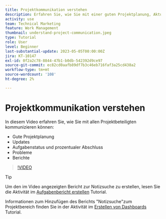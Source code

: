 ```yaml
---
title: Projektkommunikation verstehen
description: Erfahren Sie, wie Sie mit einer guten Projektplanung, Aktualisierungen, Aufgabenstatus, prozentualen Abschluss, Problemen und Berichten über die Projektarbeit kommunizieren können.
activity: use
team: Technical Marketing
feature: Work Management
thumbnail: understand-project-communication.jpeg
type: Tutorial
role: User
level: Beginner
last-substantial-update: 2023-05-05T00:00:00Z
jira: KT-10147
exl-id: 0f2a2c78-8844-47b1-b0db-542392d9ce97
source-git-commit: ec82cd0aafb89df7b3c46eb716faf3a25cd438a2
workflow-type: tm+mt
source-wordcount: '108'
ht-degree: 2%

---
```


# Projektkommunikation verstehen

In diesem Video erfahren Sie, wie Sie mit allen Projektbeteiligten kommunizieren können:

* Gute Projektplanung
* Updates
* Aufgabenstatus und prozentualer Abschluss
* Probleme
* Berichte

>[!VIDEO](https://video.tv.adobe.com/v/3419150/?quality=12&learn=on)

>[!TIP]
>
>Um den im Video angezeigten Bericht zur Notizsuche zu erstellen, lesen Sie die Aktivität im [Aufgabenbericht erstellen](https://experienceleague.adobe.com/docs/workfront-learn/tutorials-workfront/reporting/basic-reporting/create-a-task-report.html?lang=en) Tutorial.
>
>Informationen zum Hinzufügen des Berichts &quot;Notizsuche&quot;zum Projektbereich finden Sie in der Aktivität im [Erstellen von Dashboards](https://experienceleague.adobe.com/docs/workfront-learn/tutorials-workfront/reporting/basic-reporting/create-dashboards.html?lang=en) Tutorial.
